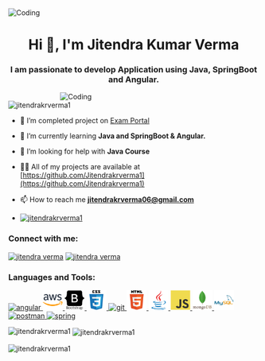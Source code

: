 <img align="center" alt="Coding" src="https://developers.giphy.com/branch/master/static/api-c99e353f761d318322c853c03ebcf21b.gif">
<p align="left"> 
<h1 align="center">Hi 👋, I'm Jitendra Kumar Verma</h1>
<h3 align="center">I am passionate to develop Application using Java, SpringBoot and Angular.</h3>
<img align="right" alt="Coding" width="400" src="https://i.pinimg.com/originals/e1/f3/41/e1f3413bf5036045713341394f617225.gif">
<p align="left"> 
<img src="https://komarev.com/ghpvc/?username=jitendrakrverma1&label=Profile%20views&color=0e75b6&style=flat" alt="jitendrakrverma1" /> </p>

- 🔭 I’m completed project on [Exam Portal](http://quizmania.live/)

- 🌱 I’m currently learning **Java and SpringBoot & Angular.**

- 🤝 I’m looking for help with **Java Course**

- 👨‍💻 All of my projects are available at [https://github.com/Jitendrakrverma1](https://github.com/Jitendrakrverma1)

- 📫 How to reach me **jitendrakrverma06@gmail.com**
- <p align="left"> <a href="https://github.com/ryo-ma/github-profile-trophy"><img src="https://github-profile-trophy.vercel.app/?username=jitendrakrverma1" alt="jitendrakrverma1" /></a> </p>

<h3 align="left">Connect with me:</h3>
<p align="left">
<a href="https://linkedin.com/in/jitendra verma" target="blank"><img align="center" src="https://raw.githubusercontent.com/rahuldkjain/github-profile-readme-generator/master/src/images/icons/Social/linked-in-alt.svg" alt="jitendra verma" height="30" width="40" /></a>
<a href="https://www.hackerrank.com/jitendra verma" target="blank"><img align="center" src="https://raw.githubusercontent.com/rahuldkjain/github-profile-readme-generator/master/src/images/icons/Social/hackerrank.svg" alt="jitendra verma" height="30" width="40" /></a>
</p>

<h3 align="left">Languages and Tools:</h3>
<p align="left"> <a href="https://angular.io" target="_blank" rel="noreferrer"> <img src="https://angular.io/assets/images/logos/angular/angular.svg" alt="angular" width="40" height="40"/> </a> <a href="https://aws.amazon.com" target="_blank" rel="noreferrer"> <img src="https://raw.githubusercontent.com/devicons/devicon/master/icons/amazonwebservices/amazonwebservices-original-wordmark.svg" alt="aws" width="40" height="40"/> </a> <a href="https://getbootstrap.com" target="_blank" rel="noreferrer"> <img src="https://raw.githubusercontent.com/devicons/devicon/master/icons/bootstrap/bootstrap-plain-wordmark.svg" alt="bootstrap" width="40" height="40"/> </a> <a href="https://www.w3schools.com/css/" target="_blank" rel="noreferrer"> <img src="https://raw.githubusercontent.com/devicons/devicon/master/icons/css3/css3-original-wordmark.svg" alt="css3" width="40" height="40"/> </a> <a href="https://git-scm.com/" target="_blank" rel="noreferrer"> <img src="https://www.vectorlogo.zone/logos/git-scm/git-scm-icon.svg" alt="git" width="40" height="40"/> </a> <a href="https://www.w3.org/html/" target="_blank" rel="noreferrer"> <img src="https://raw.githubusercontent.com/devicons/devicon/master/icons/html5/html5-original-wordmark.svg" alt="html5" width="40" height="40"/> </a> <a href="https://www.java.com" target="_blank" rel="noreferrer"> <img src="https://raw.githubusercontent.com/devicons/devicon/master/icons/java/java-original.svg" alt="java" width="40" height="40"/> </a> <a href="https://developer.mozilla.org/en-US/docs/Web/JavaScript" target="_blank" rel="noreferrer"> <img src="https://raw.githubusercontent.com/devicons/devicon/master/icons/javascript/javascript-original.svg" alt="javascript" width="40" height="40"/> </a> <a href="https://www.mongodb.com/" target="_blank" rel="noreferrer"> <img src="https://raw.githubusercontent.com/devicons/devicon/master/icons/mongodb/mongodb-original-wordmark.svg" alt="mongodb" width="40" height="40"/> </a> <a href="https://www.mysql.com/" target="_blank" rel="noreferrer"> <img src="https://raw.githubusercontent.com/devicons/devicon/master/icons/mysql/mysql-original-wordmark.svg" alt="mysql" width="40" height="40"/> </a> <a href="https://postman.com" target="_blank" rel="noreferrer"> <img src="https://www.vectorlogo.zone/logos/getpostman/getpostman-icon.svg" alt="postman" width="40" height="40"/> </a> <a href="https://spring.io/" target="_blank" rel="noreferrer"> <img src="https://www.vectorlogo.zone/logos/springio/springio-icon.svg" alt="spring" width="40" height="40"/> </a> </p>

<p><img align="left" src="https://github-readme-stats.vercel.app/api/top-langs?username=jitendrakrverma1&show_icons=true&locale=en&layout=compact" alt="jitendrakrverma1" /></p>

<p>&nbsp;<img align="center" src="https://github-readme-stats.vercel.app/api?username=jitendrakrverma1&show_icons=true&locale=en" alt="jitendrakrverma1" /></p>

<p><img align="center" src="https://github-readme-streak-stats.herokuapp.com/?user=jitendrakrverma1&" alt="jitendrakrverma1" /></p>
